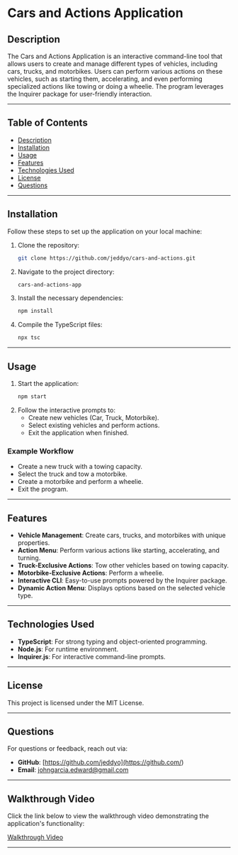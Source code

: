 
# Cars and Actions Application

## Description

The Cars and Actions Application is an interactive command-line tool that allows users to create and manage different types of vehicles, including cars, trucks, and motorbikes. Users can perform various actions on these vehicles, such as starting them, accelerating, and even performing specialized actions like towing or doing a wheelie. The program leverages the Inquirer package for user-friendly interaction.

---

## Table of Contents

- [Description](#description)
- [Installation](#installation)
- [Usage](#usage)
- [Features](#features)
- [Technologies Used](#technologies-used)
- [License](#license)
- [Questions](#questions)

---

## Installation

Follow these steps to set up the application on your local machine:

1. Clone the repository:
   ```bash
   git clone https://github.com/jeddyo/cars-and-actions.git
   ```
2. Navigate to the project directory:
   ```bash
   cars-and-actions-app
   ```
3. Install the necessary dependencies:
   ```bash
   npm install
   ```
4. Compile the TypeScript files:
   ```bash
   npx tsc
   ```

---

## Usage

1. Start the application:
   ```bash
   npm start
   ```
2. Follow the interactive prompts to:
   - Create new vehicles (Car, Truck, Motorbike).
   - Select existing vehicles and perform actions.
   - Exit the application when finished.

### Example Workflow
- Create a new truck with a towing capacity.
- Select the truck and tow a motorbike.
- Create a motorbike and perform a wheelie.
- Exit the program.

---

## Features

- **Vehicle Management**: Create cars, trucks, and motorbikes with unique properties.
- **Action Menu**: Perform various actions like starting, accelerating, and turning.
- **Truck-Exclusive Actions**: Tow other vehicles based on towing capacity.
- **Motorbike-Exclusive Actions**: Perform a wheelie.
- **Interactive CLI**: Easy-to-use prompts powered by the Inquirer package.
- **Dynamic Action Menu**: Displays options based on the selected vehicle type.

---

## Technologies Used

- **TypeScript**: For strong typing and object-oriented programming.
- **Node.js**: For runtime environment.
- **Inquirer.js**: For interactive command-line prompts.

---

## License

This project is licensed under the MIT License.

---

## Questions

For questions or feedback, reach out via:

- **GitHub**: [https://github.com/jeddyo](https://github.com/<jeddyo>)
- **Email**: johngarcia.edward@gmail.com

---

## Walkthrough Video

Click the link below to view the walkthrough video demonstrating the application's functionality:

[Walkthrough Video](https://drive.google.com/file/d/125QNI80eTvj-MEPS7eZPwyLebeV_CT0Q/view)

---

